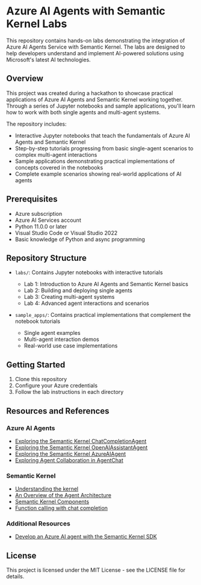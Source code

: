 # Azure AI Agents with Semantic Kernel Labs

This repository contains hands-on labs demonstrating the integration of Azure AI Agents Service with Semantic Kernel. The labs are designed to help developers understand and implement AI-powered solutions using Microsoft's latest AI technologies.

## Overview

This project was created during a hackathon to showcase practical applications of Azure AI Agents and Semantic Kernel working together. Through a series of Jupyter notebooks and sample applications, you'll learn how to work with both single agents and multi-agent systems.

The repository includes:
- Interactive Jupyter notebooks that teach the fundamentals of Azure AI Agents and Semantic Kernel
- Step-by-step tutorials progressing from basic single-agent scenarios to complex multi-agent interactions
- Sample applications demonstrating practical implementations of concepts covered in the notebooks
- Complete example scenarios showing real-world applications of AI agents

## Prerequisites

- Azure subscription
- Azure AI Services account
- Python 11.0.0 or later
- Visual Studio Code or Visual Studio 2022
- Basic knowledge of Python and async programming

## Repository Structure

- `labs/`: Contains Jupyter notebooks with interactive tutorials
  - Lab 1: Introduction to Azure AI Agents and Semantic Kernel basics
  - Lab 2: Building and deploying single agents
  - Lab 3: Creating multi-agent systems
  - Lab 4: Advanced agent interactions and scenarios

- `sample_apps/`: Contains practical implementations that complement the notebook tutorials
  - Single agent examples
  - Multi-agent interaction demos
  - Real-world use case implementations

## Getting Started

1. Clone this repository
2. Configure your Azure credentials
3. Follow the lab instructions in each directory

## Resources and References

### Azure AI Agents
- [Exploring the Semantic Kernel ChatCompletionAgent](https://learn.microsoft.com/en-us/semantic-kernel/frameworks/agent/chat-completion-agent?pivots=programming-language-python)
- [Exploring the Semantic Kernel OpenAIAssistantAgent](https://learn.microsoft.com/en-us/semantic-kernel/frameworks/agent/assistant-agent?pivots=programming-language-python)
- [Exploring the Semantic Kernel AzureAIAgent](https://learn.microsoft.com/en-us/semantic-kernel/frameworks/agent/azure-ai-agent?pivots=programming-language-python)
- [Exploring Agent Collaboration in AgentChat](https://learn.microsoft.com/en-us/semantic-kernel/frameworks/agent/agent-chat?pivots=programming-language-python)

### Semantic Kernel
- [Understanding the kernel](https://learn.microsoft.com/en-us/semantic-kernel/concepts/kernel?pivots=programming-language-python)
- [An Overview of the Agent Architecture](https://learn.microsoft.com/en-us/semantic-kernel/frameworks/agent/agent-architecture?pivots=programming-language-python)
- [Semantic Kernel Components](https://learn.microsoft.com/en-us/semantic-kernel/concepts/semantic-kernel-components?pivots=programming-language-python)
- [Function calling with chat completion](https://learn.microsoft.com/en-us/semantic-kernel/concepts/ai-services/chat-completion/function-calling/?pivots=programming-language-python)

### Additional Resources
- [Develop an Azure AI agent with the Semantic Kernel SDK](https://microsoftlearning.github.io/mslearn-ai-agents/Instructions/04-semantic-kernel.html#create-an-azure-ai-foundry-project)


## License

This project is licensed under the MIT License - see the LICENSE file for details.